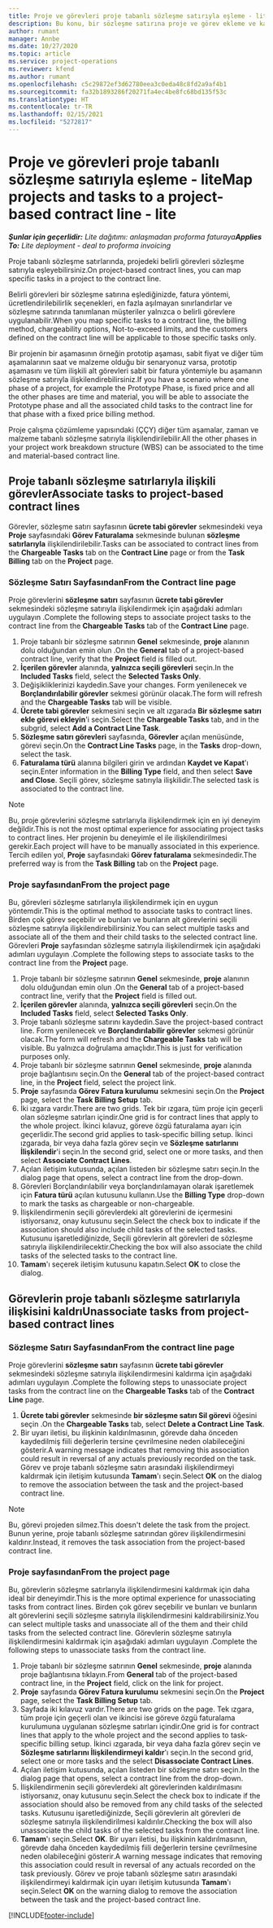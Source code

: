 ```yaml
---
title: Proje ve görevleri proje tabanlı sözleşme satırıyla eşleme - lite
description: Bu konu, bir sözleşme satırına proje ve görev ekleme ve kaldırma hakkında bilgi sağlar.
author: rumant
manager: Annbe
ms.date: 10/27/2020
ms.topic: article
ms.service: project-operations
ms.reviewer: kfend
ms.author: rumant
ms.openlocfilehash: c5c29872ef3d62780eea3c0eda48c8fd2a9af4b1
ms.sourcegitcommit: fa32b1893286f20271fa4ec4be8fc68bd135f53c
ms.translationtype: HT
ms.contentlocale: tr-TR
ms.lasthandoff: 02/15/2021
ms.locfileid: "5272817"
---
```

# <a name="map-projects-and-tasks-to-a-project-based-contract-line---lite"></a><span data-ttu-id="4a608-103">Proje ve görevleri proje tabanlı sözleşme satırıyla eşleme - lite</span><span class="sxs-lookup"><span data-stu-id="4a608-103">Map projects and tasks to a project-based contract line - lite</span></span>

<span data-ttu-id="4a608-104">_**Şunlar için geçerlidir:** Lite dağıtımı: anlaşmadan proforma faturaya_</span><span class="sxs-lookup"><span data-stu-id="4a608-104">_**Applies To:** Lite deployment - deal to proforma invoicing_</span></span>

<span data-ttu-id="4a608-105">Proje tabanlı sözleşme satırlarında, projedeki belirli görevleri sözleşme satırıyla eşleyebilirsiniz.</span><span class="sxs-lookup"><span data-stu-id="4a608-105">On project-based contract lines, you can map specific tasks in a project to the contract line.</span></span>

<span data-ttu-id="4a608-106">Belirli görevleri bir sözleşme satırına eşlediğinizde, fatura yöntemi, ücretlendirilebilirlik seçenekleri, en fazla aşılmayan sınırlandırlar ve sözleşme satırında tanımlanan müşteriler yalnızca o belirli görevlere uygulanabilir.</span><span class="sxs-lookup"><span data-stu-id="4a608-106">When you map specific tasks to a contract line, the billing method, chargeability options, Not-to-exceed limits, and the customers defined on the contract line will be applicable to those specific tasks only.</span></span>

<span data-ttu-id="4a608-107">Bir projenin bir aşamasının örneğin prototip aşaması, sabit fiyat ve diğer tüm aşamalarının saat ve malzeme olduğu bir senaryonuz varsa, prototip aşamasını ve tüm ilişkili alt görevleri sabit bir fatura yöntemiyle bu aşamanın sözleşme satırıyla ilişkilendirebilirsiniz.</span><span class="sxs-lookup"><span data-stu-id="4a608-107">If you have a scenario where one phase of a project, for example the Prototype Phase, is fixed price and all the other phases are time and material, you will be able to associate the Prototype phase and all the associated child tasks to the contract line for that phase with a fixed price billing method.</span></span>

<span data-ttu-id="4a608-108">Proje çalışma çözümleme yapısındaki (ÇÇY) diğer tüm aşamalar, zaman ve malzeme tabanlı sözleşme satırıyla ilişkilendirilebilir.</span><span class="sxs-lookup"><span data-stu-id="4a608-108">All the other phases in your project work breakdown structure (WBS) can be associated to the time and material-based contract line.</span></span>

## <a name="associate-tasks-to-project-based-contract-lines"></a><span data-ttu-id="4a608-109">Proje tabanlı sözleşme satırlarıyla ilişkili görevler</span><span class="sxs-lookup"><span data-stu-id="4a608-109">Associate tasks to project-based contract lines</span></span>

<span data-ttu-id="4a608-110">Görevler, sözleşme satırı sayfasının **ücrete tabi görevler** sekmesindeki veya **Proje** sayfasındaki **Görev Faturalama** sekmesinde bulunan **sözleşme satırlarıyla** ilişkilendirilebilir.</span><span class="sxs-lookup"><span data-stu-id="4a608-110">Tasks can be associated to contract lines from the **Chargeable Tasks** tab on the **Contract Line** page or from the **Task Billing** tab on the **Project** page.</span></span>

### <a name="from-the-contract-line-page"></a><span data-ttu-id="4a608-111">Sözleşme Satırı Sayfasından</span><span class="sxs-lookup"><span data-stu-id="4a608-111">From the Contract line page</span></span>

<span data-ttu-id="4a608-112">Proje görevlerini **sözleşme satırı** sayfasının **ücrete tabi görevler** sekmesindeki sözleşme satırıyla ilişkilendirmek için aşağıdaki adımları uygulayın .</span><span class="sxs-lookup"><span data-stu-id="4a608-112">Complete the following steps to associate project tasks to the contract line from the **Chargeable Tasks** tab of the **Contract Line** page.</span></span>

1. <span data-ttu-id="4a608-113">Proje tabanlı bir sözleşme satırının **Genel** sekmesinde, **proje** alanının dolu olduğundan emin olun .</span><span class="sxs-lookup"><span data-stu-id="4a608-113">On the **General** tab of a project-based contract line, verify that the **Project** field is filled out.</span></span>
2. <span data-ttu-id="4a608-114">**İçerilen görevler** alanında, **yalnızca seçili görevleri** seçin.</span><span class="sxs-lookup"><span data-stu-id="4a608-114">In the **Included Tasks** field, select the **Selected Tasks Only**.</span></span>
3. <span data-ttu-id="4a608-115">Değişikliklerinizi kaydedin.</span><span class="sxs-lookup"><span data-stu-id="4a608-115">Save your changes.</span></span> <span data-ttu-id="4a608-116">Form yenilenecek ve **Borçlandırılabilir görevler** sekmesi görünür olacak.</span><span class="sxs-lookup"><span data-stu-id="4a608-116">The form will refresh and the **Chargeable Tasks** tab will be visible.</span></span>
4. <span data-ttu-id="4a608-117">**Ücrete tabi görevler** sekmesini seçin ve alt ızgarada **Bir sözleşme satırı ekle görevi ekleyin**'i seçin.</span><span class="sxs-lookup"><span data-stu-id="4a608-117">Select the **Chargeable Tasks** tab, and in the subgrid, select **Add a Contract Line Task**.</span></span>
5. <span data-ttu-id="4a608-118">**Sözleşme satırı görevleri** sayfasında, **Görevler** açılan menüsünde, görevi seçin.</span><span class="sxs-lookup"><span data-stu-id="4a608-118">On the **Contract Line Tasks** page, in the **Tasks** drop-down, select the task.</span></span> 
6. <span data-ttu-id="4a608-119">**Faturalama türü** alanına bilgileri girin ve ardından **Kaydet ve Kapat**'ı seçin.</span><span class="sxs-lookup"><span data-stu-id="4a608-119">Enter information in the **Billing Type** field, and then select **Save and Close**.</span></span> <span data-ttu-id="4a608-120">Seçili görev, sözleşme satırıyla ilişkilidir.</span><span class="sxs-lookup"><span data-stu-id="4a608-120">The selected task is associated to the contract line.</span></span>

> [!NOTE]
> <span data-ttu-id="4a608-121">Bu, proje görevlerini sözleşme satırlarıyla ilişkilendirmek için en iyi deneyim değildir.</span><span class="sxs-lookup"><span data-stu-id="4a608-121">This is not the most optimal experience for associating project tasks to contract lines.</span></span> <span data-ttu-id="4a608-122">Her projenin bu deneyimle el ile ilişkilendirilmesi gerekir.</span><span class="sxs-lookup"><span data-stu-id="4a608-122">Each project will have to be manually associated in this experience.</span></span> <span data-ttu-id="4a608-123">Tercih edilen yol, **Proje** sayfasındaki **Görev faturalama** sekmesindedir.</span><span class="sxs-lookup"><span data-stu-id="4a608-123">The preferred way is from the **Task Billing** tab on the **Project** page.</span></span>

### <a name="from-the-project-page"></a><span data-ttu-id="4a608-124">Proje sayfasından</span><span class="sxs-lookup"><span data-stu-id="4a608-124">From the project page</span></span>

<span data-ttu-id="4a608-125">Bu, görevleri sözleşme satırlarıyla ilişkilendirmek için en uygun yöntemdir.</span><span class="sxs-lookup"><span data-stu-id="4a608-125">This is the optimal method to associate tasks to contract lines.</span></span> <span data-ttu-id="4a608-126">Birden çok görev seçebilir ve bunları ve bunların alt görevlerini seçili sözleşme satırıyla ilişkilendirebilirsiniz.</span><span class="sxs-lookup"><span data-stu-id="4a608-126">You can select multiple tasks and associate all of the them and their child tasks to the selected contract line.</span></span> <span data-ttu-id="4a608-127">Görevleri **Proje** sayfasından sözleşme satırıyla ilişkilendirmek için aşağıdaki adımları uygulayın .</span><span class="sxs-lookup"><span data-stu-id="4a608-127">Complete the following steps to associate tasks to the contract line from the **Project** page.</span></span>

1. <span data-ttu-id="4a608-128">Proje tabanlı bir sözleşme satırının **Genel** sekmesinde, **proje** alanının dolu olduğundan emin olun .</span><span class="sxs-lookup"><span data-stu-id="4a608-128">On the **General** tab of a project-based contract line, verify that the **Project** field is filled out.</span></span>
2. <span data-ttu-id="4a608-129">**İçerilen görevler** alanında, **yalnızca seçili görevleri** seçin.</span><span class="sxs-lookup"><span data-stu-id="4a608-129">On the **Included Tasks** field, select **Selected Tasks Only**.</span></span>
3. <span data-ttu-id="4a608-130">Proje tabanlı sözleşme satırını kaydedin.</span><span class="sxs-lookup"><span data-stu-id="4a608-130">Save the project-based contract line.</span></span> <span data-ttu-id="4a608-131">Form yenilenecek ve **Borçlandırılabilir görevler** sekmesi görünür olacak.</span><span class="sxs-lookup"><span data-stu-id="4a608-131">The form will refresh and the **Chargeable Tasks** tab will be visible.</span></span> <span data-ttu-id="4a608-132">Bu yalnızca doğrulama amaçlıdır.</span><span class="sxs-lookup"><span data-stu-id="4a608-132">This is just for verification purposes only.</span></span>
4. <span data-ttu-id="4a608-133">Proje tabanlı bir sözleşme satırının **Genel** sekmesinde, **proje** alanında proje bağlantısını seçin.</span><span class="sxs-lookup"><span data-stu-id="4a608-133">On the **General** tab of the project-based contract line, in the **Project** field, select the project link.</span></span>
5. <span data-ttu-id="4a608-134">**Proje** sayfasında **Görev Fatura kurulumu** sekmesini seçin.</span><span class="sxs-lookup"><span data-stu-id="4a608-134">On the **Project** page, select the **Task Billing Setup** tab.</span></span>
6. <span data-ttu-id="4a608-135">İki ızgara vardır.</span><span class="sxs-lookup"><span data-stu-id="4a608-135">There are two grids.</span></span> <span data-ttu-id="4a608-136">Tek bir ızgara, tüm proje için geçerli olan sözleşme satırları içindir.</span><span class="sxs-lookup"><span data-stu-id="4a608-136">One grid is for contract lines that apply to the whole project.</span></span> <span data-ttu-id="4a608-137">İkinci kılavuz, göreve özgü faturalama ayarı için geçerlidir.</span><span class="sxs-lookup"><span data-stu-id="4a608-137">The second grid applies to task-specific billing setup.</span></span> <span data-ttu-id="4a608-138">İkinci ızgarada, bir veya daha fazla görev seçin ve **Sözleşme satırlarını İlişkilendir**'i seçin.</span><span class="sxs-lookup"><span data-stu-id="4a608-138">In the second grid, select one or more tasks, and then select **Associate Contract Lines**.</span></span>
7. <span data-ttu-id="4a608-139">Açılan iletişim kutusunda, açılan listeden bir sözleşme satırı seçin.</span><span class="sxs-lookup"><span data-stu-id="4a608-139">In the dialog page that opens, select a contract line from the drop-down.</span></span>
8. <span data-ttu-id="4a608-140">Görevleri Borçlandırılabilir veya borçlandırılamayan olarak işaretlemek için **Fatura türü** açılan kutusunu kullanın.</span><span class="sxs-lookup"><span data-stu-id="4a608-140">Use the **Billing Type** drop-down to mark the tasks as chargeable or non-chargeable.</span></span>
9. <span data-ttu-id="4a608-141">İlişkilendirmenin seçili görevlerdeki alt görevlerini de içermesini istiyorsanız, onay kutusunu seçin.</span><span class="sxs-lookup"><span data-stu-id="4a608-141">Select the check box to indicate if the association should also include child tasks of the selected tasks.</span></span> <span data-ttu-id="4a608-142">Kutusunu işaretlediğinizde, Seçili görevlerin alt görevleri de sözleşme satırıyla ilişkilendirilecektir.</span><span class="sxs-lookup"><span data-stu-id="4a608-142">Checking the box will also associate the child tasks of the selected tasks to the contract line.</span></span>
10. <span data-ttu-id="4a608-143">**Tamam**'ı seçerek iletişim kutusunu kapatın.</span><span class="sxs-lookup"><span data-stu-id="4a608-143">Select **OK** to close the dialog.</span></span>

## <a name="unassociate-tasks-from-project-based-contract-lines"></a><span data-ttu-id="4a608-144">Görevlerin proje tabanlı sözleşme satırlarıyla ilişkisini kaldrı</span><span class="sxs-lookup"><span data-stu-id="4a608-144">Unassociate tasks from project-based contract lines</span></span>

### <a name="from-the-contract-line-page"></a><span data-ttu-id="4a608-145">Sözleşme Satırı Sayfasından</span><span class="sxs-lookup"><span data-stu-id="4a608-145">From the contract line page</span></span>

<span data-ttu-id="4a608-146">Proje görevlerini **sözleşme satırı** sayfasının **ücrete tabi görevler** sekmesindeki sözleşme satırıyla ilişkilendirmesini kaldırma için aşağıdaki adımları uygulayın .</span><span class="sxs-lookup"><span data-stu-id="4a608-146">Complete the following steps to unassociate project tasks from the contract line on the **Chargeable Tasks** tab of the **Contract Line** page.</span></span>

1. <span data-ttu-id="4a608-147">**Ücrete tabi görevler** sekmesinde **bir sözleşme satırı Sil görevi** öğesini seçin .</span><span class="sxs-lookup"><span data-stu-id="4a608-147">On the **Chargeable Tasks** tab, select **Delete a Contract Line Task**.</span></span>
2. <span data-ttu-id="4a608-148">Bir uyarı iletisi, bu ilişkinin kaldırılmasının, görevde daha önceden kaydedilmiş fiili değerlerin tersine çevrilmesine neden olabileceğini gösterir.</span><span class="sxs-lookup"><span data-stu-id="4a608-148">A warning message indicates that removing this association could result in reversal of any actuals previously recorded on the task.</span></span> <span data-ttu-id="4a608-149">Görev ve proje tabanlı sözleşme satırı arasındaki ilişkilendirmeyi kaldırmak için iletişim kutusunda **Tamam**'ı seçin.</span><span class="sxs-lookup"><span data-stu-id="4a608-149">Select **OK** on the dialog to remove the association between the task and the project-based contract line.</span></span> 

> [!NOTE]
> <span data-ttu-id="4a608-150">Bu, görevi projeden silmez.</span><span class="sxs-lookup"><span data-stu-id="4a608-150">This doesn't delete the task from the project.</span></span> <span data-ttu-id="4a608-151">Bunun yerine, proje tabanlı sözleşme satırından görev ilişkilendirmesini kaldırır.</span><span class="sxs-lookup"><span data-stu-id="4a608-151">Instead, it removes the task association from the project-based contract line.</span></span>

### <a name="from-the-project-page"></a><span data-ttu-id="4a608-152">Proje sayfasından</span><span class="sxs-lookup"><span data-stu-id="4a608-152">From the project page</span></span>

<span data-ttu-id="4a608-153">Bu, görevlerin sözleşme satırlarıyla ilişkilendirmesini kaldırmak için daha ideal bir deneyimdir.</span><span class="sxs-lookup"><span data-stu-id="4a608-153">This is the more optimal experience for unassociating tasks from contract lines.</span></span> <span data-ttu-id="4a608-154">Birden çok görev seçebilir ve bunları ve bunların alt görevlerini seçili sözleşme satırıyla ilişkilendirmesini kaldırabilirsiniz.</span><span class="sxs-lookup"><span data-stu-id="4a608-154">You can select multiple tasks and unassociate all of the them and their child tasks from the selected contract line.</span></span> <span data-ttu-id="4a608-155">Görevlerin sözleşme satırıyla ilişkilendirmesini kaldırmak için aşağıdaki adımları uygulayın .</span><span class="sxs-lookup"><span data-stu-id="4a608-155">Complete the following steps to unassociate tasks from the contract line.</span></span>

1. <span data-ttu-id="4a608-156">Proje tabanlı bir sözleşme satırının **Genel** sekmesinde, **proje** alanında proje bağlantısına tıklayın.</span><span class="sxs-lookup"><span data-stu-id="4a608-156">From **General** tab of the project-based contract line, in the **Project** field, click on the link for project.</span></span>
2. <span data-ttu-id="4a608-157">**Proje** sayfasında **Görev Fatura kurulumu** sekmesini seçin.</span><span class="sxs-lookup"><span data-stu-id="4a608-157">On the **Project** page, select the **Task Billing Setup** tab.</span></span>
3. <span data-ttu-id="4a608-158">Sayfada iki kılavuz vardır.</span><span class="sxs-lookup"><span data-stu-id="4a608-158">There are two grids on the page.</span></span> <span data-ttu-id="4a608-159">Tek ızgara, tüm proje için geçerli olan ve ikincisi ise göreve özgü faturalama kurulumuna uygulanan sözleşme satırları içindir.</span><span class="sxs-lookup"><span data-stu-id="4a608-159">One grid is for contract lines that apply to the whole project and the second applies to task-specific billing setup.</span></span> <span data-ttu-id="4a608-160">İkinci ızgarada, bir veya daha fazla görev seçin ve **Sözleşme satırlarını İlişkilendirmeyi kaldır**'ı seçin.</span><span class="sxs-lookup"><span data-stu-id="4a608-160">In the second grid, select one or more tasks and the select **Disassociate Contract Lines**.</span></span>
4. <span data-ttu-id="4a608-161">Açılan iletişim kutusunda, açılan listeden bir sözleşme satırı seçin.</span><span class="sxs-lookup"><span data-stu-id="4a608-161">In the  dialog page that opens, select a contract line from the drop-down.</span></span>
5. <span data-ttu-id="4a608-162">İlişkilendirmenin seçili görevlerdeki alt görevlerinden kaldırılmasını istiyorsanız, onay kutusunu seçin.</span><span class="sxs-lookup"><span data-stu-id="4a608-162">Select the check box to indicate if the association should also be removed from any child tasks of the selected tasks.</span></span> <span data-ttu-id="4a608-163">Kutusunu işaretlediğinizde, Seçili görevlerin alt görevleri de sözleşme satırıyla ilişkilendirilmesi kaldırılır.</span><span class="sxs-lookup"><span data-stu-id="4a608-163">Checking the box will also unassociate the child tasks of the selected tasks from the contract line.</span></span>
6. <span data-ttu-id="4a608-164">**Tamam**'ı seçin.</span><span class="sxs-lookup"><span data-stu-id="4a608-164">Select **OK**.</span></span> <span data-ttu-id="4a608-165">Bir uyarı iletisi, bu ilişkinin kaldırılmasının, görevde daha önceden kaydedilmiş fiili değerlerin tersine çevrilmesine neden olabileceğini gösterir.</span><span class="sxs-lookup"><span data-stu-id="4a608-165">A warning message indicates that removing this association could result in reversal of any actuals recorded on the task previously.</span></span> <span data-ttu-id="4a608-166">Görev ve proje tabanlı sözleşme satırı arasındaki ilişkilendirmeyi kaldırmak için uyarı iletişim kutusunda **Tamam**'ı seçin.</span><span class="sxs-lookup"><span data-stu-id="4a608-166">Select **OK** on the warning dialog to remove the association between the task and the project-based contract line.</span></span>


[!INCLUDE[footer-include](../../includes/footer-banner.md)]